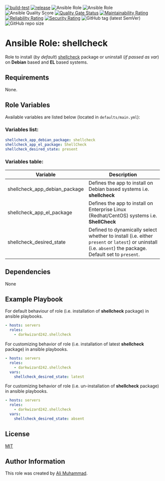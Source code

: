 [![build-test](https://github.com/darkwizard242/ansible-role-shellcheck/workflows/build-and-test/badge.svg?branch=master)](https://github.com/darkwizard242/ansible-role-shellcheck/actions?query=workflow%3Abuild-and-test) [![release](https://github.com/darkwizard242/ansible-role-shellcheck/workflows/release/badge.svg)](https://github.com/darkwizard242/ansible-role-shellcheck/actions?query=workflow%3Arelease) ![Ansible Role](https://img.shields.io/ansible/role/43080?color=dark%20green%20) ![Ansible Role](https://img.shields.io/ansible/role/d/43080?label=role%20downloads) ![Ansible Quality Score](https://img.shields.io/ansible/quality/43080?label=ansible%20quality%20score) [![Quality Gate Status](https://sonarcloud.io/api/project_badges/measure?project=ansible-role-shellcheck&metric=alert_status)](https://sonarcloud.io/dashboard?id=ansible-role-shellcheck) [![Maintainability Rating](https://sonarcloud.io/api/project_badges/measure?project=ansible-role-shellcheck&metric=sqale_rating)](https://sonarcloud.io/dashboard?id=ansible-role-shellcheck) [![Reliability Rating](https://sonarcloud.io/api/project_badges/measure?project=ansible-role-shellcheck&metric=reliability_rating)](https://sonarcloud.io/dashboard?id=ansible-role-shellcheck) [![Security Rating](https://sonarcloud.io/api/project_badges/measure?project=ansible-role-shellcheck&metric=security_rating)](https://sonarcloud.io/dashboard?id=ansible-role-shellcheck) ![GitHub tag (latest SemVer)](https://img.shields.io/github/tag/darkwizard242/ansible-role-shellcheck?label=release) ![GitHub repo size](https://img.shields.io/github/repo-size/darkwizard242/ansible-role-shellcheck?color=orange&style=flat-square)

# Ansible Role: shellcheck

Role to install (_by default_) [shellcheck](https://github.com/koalaman/shellcheck) package or uninstall (_if passed as var_) on **Debian** based and **EL** based systems.

## Requirements

None.

## Role Variables

Available variables are listed below (located in `defaults/main.yml`):

### Variables list:

```yaml
shellcheck_app_debian_package: shellcheck
shellcheck_app_el_package: ShellCheck
shellcheck_desired_state: present
```

### Variables table:

Variable                      | Description
----------------------------- | --------------------------------------------------------------------------------------------------------------------------------------------------------
shellcheck_app_debian_package | Defines the app to install on Debian based systems i.e. **shellcheck**
shellcheck_app_el_package     | Defines the app to install on Enterprise Linux (Redhat/CentOS) systems i.e. **ShellCheck**
shellcheck_desired_state      | Defined to dynamically select whether to install (i.e. either `present` or `latest`) or uninstall (i.e. `absent`) the package. Default set to `present`.

## Dependencies

None

## Example Playbook

For default behaviour of role (i.e. installation of **shellcheck** package) in ansible playbooks.

```yaml
- hosts: servers
  roles:
    - darkwizard242.shellcheck
```

For customizing behavior of role (i.e. installation of latest **shellcheck** package) in ansible playbooks.

```yaml
- hosts: servers
  roles:
    - darkwizard242.shellcheck
  vars:
    shellcheck_desired_state: latest
```

For customizing behavior of role (i.e. un-installation of **shellcheck** package) in ansible playbooks.

```yaml
- hosts: servers
  roles:
    - darkwizard242.shellcheck
  vars:
    shellcheck_desired_state: absent
```

## License

[MIT](https://github.com/darkwizard242/ansible-role-shellcheck/blob/master/LICENSE)

## Author Information

This role was created by [Ali Muhammad](https://www.alimuhammad.dev/).
